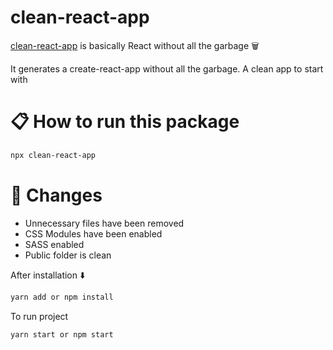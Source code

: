 # clean-react-app

[clean-react-app](https://github.com/yassine955/clean-react-app) is basically React without all the garbage 🗑️

It generates a create-react-app without all the garbage. A clean app to start with

# :clipboard: How to run this package

```bash
npx clean-react-app
```

# :wrench: Changes

- Unnecessary files have been removed
- CSS Modules have been enabled
- SASS enabled
- Public folder is clean

After installation ⬇️

```bash
yarn add or npm install
```

To run project

```bash
yarn start or npm start
```

